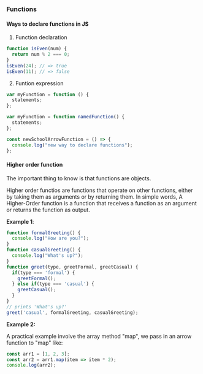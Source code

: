 ### Functions

#### Ways to declare functions in JS

1. Function declaration

```javascript
function isEven(num) {
  return num % 2 === 0;
}
isEven(24); // => true
isEven(11); // => false
```

2. Funtion expression

```javascript
var myFunction = function () {
  statements;
};

var myFunction = function namedFunction() {
  statements;
};

const newSchoolArrowFunction = () => {
  console.log("new way to declare functions");
};
```

#### Higher order function 

The important thing to know is that functions are objects.

Higher order functios are functions that operate on other functions, either by taking them as arguments or by returning them. In simple words, A Higher-Order function is a function that receives a function as an argument or returns the function as output.


**Example 1**:

```javascript 
function formalGreeting() {
  console.log("How are you?");
}
function casualGreeting() {
  console.log("What's up?");
}
function greet(type, greetFormal, greetCasual) {
  if(type === 'formal') {
    greetFormal();
  } else if(type === 'casual') {
    greetCasual();
  }
}
// prints 'What's up?'
greet('casual', formalGreeting, casualGreeting);
```

**Example 2:**

A practical example involve the array method "map", we pass in an arrow function to "map" like:

```javascript
const arr1 = [1, 2, 3];
const arr2 = arr1.map(item => item * 2);
console.log(arr2);
```

